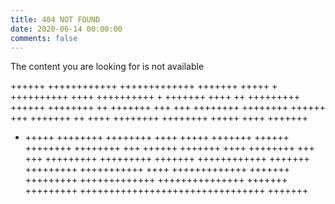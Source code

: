 ```yaml
---
title: 404 NOT FOUND
date: 2020-06-14 00:00:00
comments: false
---
```


The content you are looking for is not available

++++++     ++++++++++++    +++++++++++++     +++++++
+++++   +  ++++++++++  ++++  ++++++++++   +  +++++++
++++   ++  +++++++++  ++++++  ++++++++   ++  +++++++
+++   +++  ++++++++  ++++++++  ++++++   +++  +++++++
++   ++++  ++++++++  ++++++++  +++++   ++++  +++++++
+   +++++  ++++++++  ++++++++  ++++   +++++  +++++++
   ++++++  ++++++++  ++++++++  +++   ++++++  +++++++
               ++++  ++++++++  +++               +++
+++++++++  +++++++++  +++++++  ++++++++++++  +++++++
+++++++++  +++++++++++  ++++  +++++++++++++  +++++++
+++++++++  +++++++++++++    +++++++++++++++  +++++++
+++++++++  ++++++++++++++++++++++++++++++++  +++++++